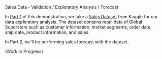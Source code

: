 
Sales Data - Validation / Exploratory Analysis / Forecast

In [Part 1](https://github.com/ilin3ccc/Portfolio/blob/main/4.%20Sales%20Data%20Project/Sales%20Data%20Project.ipynb) of this demonstration, we take a [Sales Dataset](https://www.kaggle.com/datasets/rohitsahoo/sales-forecasting) from Kaggle for our data exploratory analysis. The dataset contains retail data of Global Superstore such as customer information, market segments, order date, ship date, product information, and sales. 

In Part 2, we'll be performing sales forecast with the dataset.

(Work in Progress)
